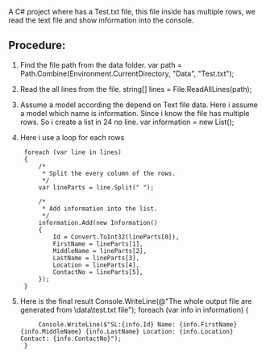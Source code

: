 
A C# project where has a Test.txt file, this file inside has multiple rows, we read the text file and show information into the console.

## Procedure:
 1. Find the file path from the data folder.
        var path = Path.Combine(Environment.CurrentDirectory, "Data", "Test.txt");

 2. Read the all lines from the file.
        string[] lines = File.ReadAllLines(path);

3. Assume a model according the depend on Text file data. Here i assume a model which name is information.      Since i know the file has multiple rows. So i create a list in 24 no line.
        var information = new List<Information>();

4. Here i use a loop for each rows

        foreach (var line in lines)
        {
            /*
             * Split the every column of the rows.
             */
            var lineParts = line.Split(" ");

            /*
             * Add information into the list.
             */
            information.Add(new Information()
            {
                Id = Convert.ToInt32(lineParts[0]),
                FirstName = lineParts[1],
                MiddleName = lineParts[2],
                LastName = lineParts[3],
                Location = lineParts[4],
                ContactNo = lineParts[5],
            });
        }

5. Here is the final result
        Console.WriteLine(@"The whole output file are generated from \data\test.txt file");
        foreach (var info in information)
        {

            Console.WriteLine($"SL:{info.Id} Name: {info.FirstName} {info.MiddleName} {info.LastName} Location: {info.Location} Contact: {info.ContactNo}");
        }

